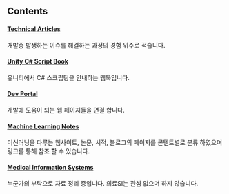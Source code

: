 ## Contents

#### [Technical Articles](./technical_articles/index.md)

개발중 발생하는 이슈를 해결하는 과정의 경험 위주로 적습니다.

#### [Unity C# Script Book](technical_articles/unity_csharp_script_book/index.md)

유니티에서 C# 스크립팅을 안내하는 웹북입니다.

#### [Dev Portal](dev_portal/index.md)

개발에 도움이 되는 웹 페이지들을 연결 합니다.

#### [Machine Learning Notes](./machine_learning_notes/index.md)

머신러닝을 다루는 웹사이트, 논문, 서적, 블로그의 페이지를 콘텐트별로 분류 하였으며 링크를 통해 참조 할 수 있습니다.

#### [Medical Information Systems](./medical_information_systems/index.md)

누군가의 부탁으로 자료 정리 중입니다. 의료SI는 관심 없으며 하지 않습니다.

